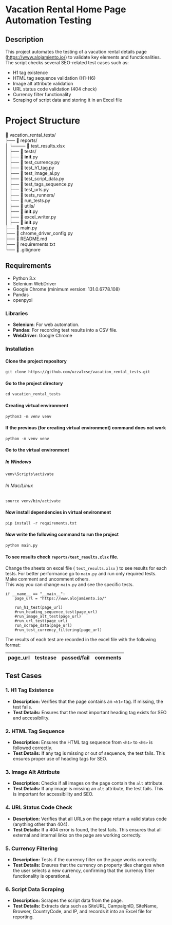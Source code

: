 # Vacation Rental Home Page Automation Testing

## Description

This project automates the testing of a vacation rental details page (https://www.alojamiento.io/) to validate key elements and functionalities. The script checks several SEO-related test cases such as:

- H1 tag existence
- HTML tag sequence validation (H1-H6)
- Image alt attribute validation
- URL status code validation (404 check)
- Currency filter functionality
- Scraping of script data and storing it in an Excel file



# Project Structure 

📁 vacation_rental_tests/  
├── 📁 reports/  
│   └──── 📄 test_results.xlsx  
│
├── 📁 tests/  
│   ├── 📄 __init__.py  
│   ├── 📄 test_currency.py  
│   ├── 📄 test_h1_tag.py  
│   ├── 📄 test_image_al.py  
│   ├── 📄 test_script_data.py  
│   ├── 📄 test_tags_sequence.py  
│   ├── 📄 test_urls.py  
│
├── 📁 tests_runners/  
│   └── 📄 run_tests.py  
│
├── 📁 utils/  
│   ├── 📄 __init__.py  
│   ├── 📄 excel_writer.py  
│
├── 📄 __init__.py  
├── 📄 main.py  
├── 📄 chrome_driver_config.py  
├── 📄 README.md  
├── 📄 requirements.txt  
└── 📄 .gitignore  


## Requirements

- Python 3.x
- Selenium WebDriver
- Google Chrome (minimum version: 131.0.6778.108)
- Pandas
- openpyxl

### Libraries

- **Selenium**: For web automation.
- **Pandas**: For recording test results into a CSV file.
- **WebDriver**: Google Chrome

### Installation

#### Clone the project repository

```
git clone https://github.com/uzzalcse/vacation_rental_tests.git

```

#### Go to the project directory 

```
cd vacation_rental_tests

```

#### Creating virtual environment 

```
python3 -m venv venv

```
#### If the previous (for creating virtual environment) command does not work 

```
python -m venv venv

```

#### Go to the virtual environment
##### In Windows
```
venv\Scripts\activate

```

###### In Mac/Linux

```
source venv/bin/activate

```


#### Now install  dependencies in virtual environment

```
pip install -r requirements.txt

```

#### Now write the following command to run the project 

```
python main.py

```

#### To see results check `reports/test_results.xlsx` file. 

Change the sheets on excel file ( `test_results.xlsx` ) to see results for each tests. For better performance go to `main.py` and run only required tests. Make comment and uncomment others.  
This way you can change `main.py` and see the specific tests.
```
if __name__ == "__main__":
    page_url = "https://www.alojamiento.io/"

    run_h1_test(page_url)
    #run_heading_sequence_test(page_url)
    #run_image_alt_test(page_url)
    #run_url_test(page_url)   
    run_scrape_data(page_url)
    #run_test_currency_filtering(page_url)
```

The results of each test are recorded in the excel file with the following format:

| page_url  | testcase | passed/fail | comments |
|-----------|----------|-------------|----------|

## Test Cases

### 1. **H1 Tag Existence**
- **Description:** Verifies that the page contains an `<h1>` tag. If missing, the test fails.
- **Test Details:** Ensures that the most important heading tag exists for SEO and accessibility.

### 2. **HTML Tag Sequence**
- **Description:** Ensures the HTML tag sequence from `<h1>` to `<h6>` is followed correctly.
- **Test Details:** If any tag is missing or out of sequence, the test fails. This ensures proper use of heading tags for SEO.

### 3. **Image Alt Attribute**
- **Description:** Checks if all images on the page contain the `alt` attribute.
- **Test Details:** If any image is missing an `alt` attribute, the test fails. This is important for accessibility and SEO.

### 4. **URL Status Code Check**
- **Description:** Verifies that all URLs on the page return a valid status code (anything other than 404).
- **Test Details:** If a 404 error is found, the test fails. This ensures that all external and internal links on the page are working correctly.

### 5. **Currency Filtering**
- **Description:** Tests if the currency filter on the page works correctly.
- **Test Details:** Ensures that the currency on property tiles changes when the user selects a new currency, confirming that the currency filter functionality is operational.

### 6. **Script Data Scraping**
- **Description:** Scrapes the script data from the page.
- **Test Details:** Extracts data such as SiteURL, CampaignID, SiteName, Browser, CountryCode, and IP, and records it into an Excel file for reporting.